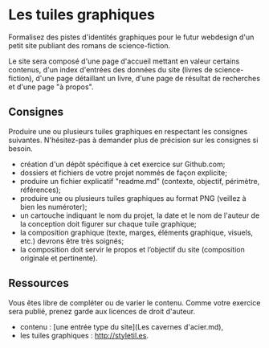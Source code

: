 # Les tuiles graphiques


Formalisez des pistes d'identités graphiques pour le futur webdesign d'un petit site publiant des romans de science-fiction. 

Le site sera composé d'une page d'accueil mettant en valeur certains contenus, d'un index d'entrées des données du site (livres de science-fiction), d'une page détaillant un livre, d'une page de résultat de recherches et d'une page "à propos".


## Consignes

Produire une ou plusieurs tuiles graphiques en respectant les consignes suivantes. N'hésitez-pas à demander plus de précision sur les consignes si besoin.

 - création d'un dépôt spécifique à cet exercice sur Github.com;
 - dossiers et fichiers de votre projet nommés de façon explicite;
 - produire un fichier explicatif "readme.md" (contexte, objectif, périmètre, références);
 - produire une ou plusieurs tuiles graphiques au format PNG (veillez à bien les numéroter);
 - un cartouche indiquant le nom du projet, la date et le nom de l'auteur de la conception doit figurer sur chaque tuile graphique;
 - la composition graphique (texte, marges, éléments graphique, visuels, etc.) devrons être très soignés;
 - la composition doit servir le propos et l’objectif du site (composition originale et pertinente).

 
## Ressources

Vous êtes libre de compléter ou de varier le contenu. Comme votre exercice sera publié, prenez garde aux licences de droit d'auteur.

 - contenu : [une entrée type du site](Les cavernes d'acier.md),
 - les tuiles graphiques : <http://styletil.es>.
